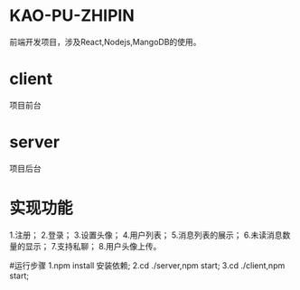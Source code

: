 # KAO-PU-ZHIPIN
前端开发项目，涉及React,Nodejs,MangoDB的使用。
# client
项目前台
# server
项目后台

# 实现功能
1.注册；
2.登录；
3.设置头像；
4.用户列表；
5.消息列表的展示；
6.未读消息数量的显示；
7.支持私聊；
8.用户头像上传。

#运行步骤
1.npm install 安装依赖;
2.cd ./server,npm start;
3.cd ./client,npm start;
